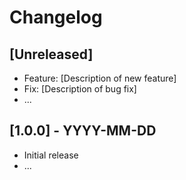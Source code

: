 # Changelog

## [Unreleased]

- Feature: [Description of new feature]
- Fix: [Description of bug fix]
- ...

## [1.0.0] - YYYY-MM-DD

- Initial release
- ...

